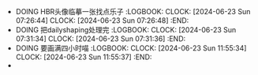 - DOING HBR头像临摹一张找点乐子
  :LOGBOOK:
  CLOCK: [2024-06-23 Sun 07:26:44]
  CLOCK: [2024-06-23 Sun 07:26:48]
  :END:
- DOING 把dailyshaping处理完
  :LOGBOOK:
  CLOCK: [2024-06-23 Sun 07:31:34]
  CLOCK: [2024-06-23 Sun 07:31:36]
  :END:
- DOING 要画满四小时喵
  :LOGBOOK:
  CLOCK: [2024-06-23 Sun 11:55:34]
  CLOCK: [2024-06-23 Sun 11:55:37]
  :END:
-